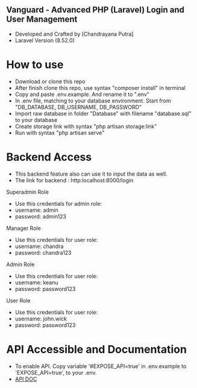 ## Vanguard - Advanced PHP (Laravel) Login and User Management

- Developed and Crafted by [Chandrayana Putra]
- Laravel Version (8.52.0)

# How to use
- Download or clone this repo
- After finish clone this repo, use syntax "composer install" in terminal
- Copy and paste .env.example. And rename it to ".env"
- In .env file, matching to your database environment. Start from "DB_DATABASE, DB_USERNAME, DB_PASSWORD" 
- Import raw database in folder "Database" with filename "database.sql" to your database
- Create storage link with syntax "php artisan storage:link"
- Run with syntax "php artisan serve"

# Backend Access
- This backend feature also can use it to input the data as well.
- The link for backend : http:localhost:8000/login

Superadmin Role
- Use this credentials for admin role:
- username: admin
- password: admin123

Manager Role
- Use this credentials for user role:
- username: chandra
- password: chandra123

 Admin Role
- Use this credentials for user role:
- username: keanu
- password: password123

User Role
- Use this credentials for user role:
- username: john.wick
- password: password123

# API Accessible and Documentation
- To enable API. Copy variable '#EXPOSE_API=true' in .env.example to 'EXPOSE_API=true', to your .env.
- [API DOC](https://documenter.getpostman.com/view/5936761/2s8YekQurf#6fd4377f-a8bc-455d-9038-b5be39d869dc)